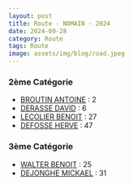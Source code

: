 ```yaml
---
layout: post
title: Route - NOMAIN - 2024
date: 2024-09-28
category: Route
tags: Route
image: assets/img/blog/road.jpeg
---
```



### 2ème Catégorie
- [BROUTIN ANTOINE](https://teamspecializedlille.github.io/coureurs/broutinantoine) : 2
- [DERASSE DAVID](https://teamspecializedlille.github.io/coureurs/derassedavid) : 6
- [LECOLIER BENOIT](https://teamspecializedlille.github.io/coureurs/lecolierbenoit) : 27
- [DEFOSSE HERVE](https://teamspecializedlille.github.io/coureurs/defosseherve) : 47

### 3ème Catégorie
- [WALTER BENOIT](https://teamspecializedlille.github.io/coureurs/walterbenoit) : 25
- [DEJONGHE MICKAEL](https://teamspecializedlille.github.io/coureurs/dejonghemickael) : 31

